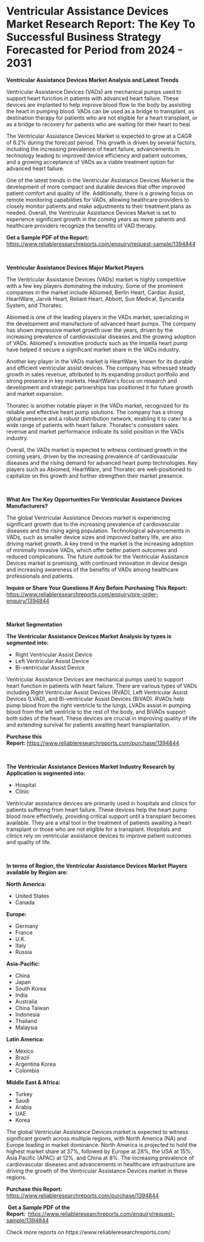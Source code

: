 <p><h1>Ventricular Assistance Devices Market Research Report: The Key To Successful Business Strategy Forecasted for Period from 2024 - 2031</h1></p><p><strong>Ventricular Assistance Devices Market Analysis and Latest Trends</strong></p>
<p><p>Ventricular Assistance Devices (VADs) are mechanical pumps used to support heart function in patients with advanced heart failure. These devices are implanted to help improve blood flow to the body by assisting the heart in pumping blood. VADs can be used as a bridge to transplant, as destination therapy for patients who are not eligible for a heart transplant, or as a bridge to recovery for patients who are waiting for their heart to heal.</p><p>The Ventricular Assistance Devices Market is expected to grow at a CAGR of 6.2% during the forecast period. This growth is driven by several factors, including the increasing prevalence of heart failure, advancements in technology leading to improved device efficiency and patient outcomes, and a growing acceptance of VADs as a viable treatment option for advanced heart failure.</p><p>One of the latest trends in the Ventricular Assistance Devices Market is the development of more compact and durable devices that offer improved patient comfort and quality of life. Additionally, there is a growing focus on remote monitoring capabilities for VADs, allowing healthcare providers to closely monitor patients and make adjustments to their treatment plans as needed. Overall, the Ventricular Assistance Devices Market is set to experience significant growth in the coming years as more patients and healthcare providers recognize the benefits of VAD therapy.</p></p>
<p><strong>Get a Sample PDF of the Report:&nbsp;</strong> <a href="https://www.reliableresearchreports.com/enquiry/request-sample/1394844">https://www.reliableresearchreports.com/enquiry/request-sample/1394844</a></p>
<p>&nbsp;</p>
<p><strong>Ventricular Assistance Devices Major Market Players</strong></p>
<p><p>The Ventricular Assistance Devices (VADs) market is highly competitive with a few key players dominating the industry. Some of the prominent companies in the market include Abiomed, Berlin Heart, Cardiac Assist, HeartWare, Jarvik Heart, Reliant Heart, Abbott, Sun Medical, Syncardia System, and Thoratec.</p><p>Abiomed is one of the leading players in the VADs market, specializing in the development and manufacture of advanced heart pumps. The company has shown impressive market growth over the years, driven by the increasing prevalence of cardiovascular diseases and the growing adoption of VADs. Abiomed's innovative products such as the Impella heart pump have helped it secure a significant market share in the VADs industry.</p><p>Another key player in the VADs market is HeartWare, known for its durable and efficient ventricular assist devices. The company has witnessed steady growth in sales revenue, attributed to its expanding product portfolio and strong presence in key markets. HeartWare's focus on research and development and strategic partnerships has positioned it for future growth and market expansion.</p><p>Thoratec is another notable player in the VADs market, recognized for its reliable and effective heart pump solutions. The company has a strong global presence and a robust distribution network, enabling it to cater to a wide range of patients with heart failure. Thoratec's consistent sales revenue and market performance indicate its solid position in the VADs industry.</p><p>Overall, the VADs market is expected to witness continued growth in the coming years, driven by the increasing prevalence of cardiovascular diseases and the rising demand for advanced heart pump technologies. Key players such as Abiomed, HeartWare, and Thoratec are well-positioned to capitalize on this growth and further strengthen their market presence.</p></p>
<p>&nbsp;</p>
<p><strong>What Are The Key Opportunities For Ventricular Assistance Devices Manufacturers?</strong></p>
<p><p>The global Ventricular Assistance Devices market is experiencing significant growth due to the increasing prevalence of cardiovascular diseases and the rising aging population. Technological advancements in VADs, such as smaller device sizes and improved battery life, are also driving market growth. A key trend in the market is the increasing adoption of minimally invasive VADs, which offer better patient outcomes and reduced complications. The future outlook for the Ventricular Assistance Devices market is promising, with continued innovation in device design and increasing awareness of the benefits of VADs among healthcare professionals and patients.</p></p>
<p><strong>Inquire or Share Your Questions If Any Before Purchasing This Report:</strong> <a href="https://www.reliableresearchreports.com/enquiry/pre-order-enquiry/1394844">https://www.reliableresearchreports.com/enquiry/pre-order-enquiry/1394844</a></p>
<p>&nbsp;</p>
<p><strong>Market Segmentation</strong></p>
<p><strong>The Ventricular Assistance Devices Market Analysis by types is segmented into:</strong></p>
<p><ul><li>Right Ventricular Assist Device</li><li>Left Ventricular Assist Device</li><li>Bi-ventricular Assist Device</li></ul></p>
<p><p>Ventricular Assistance Devices are mechanical pumps used to support heart function in patients with heart failure. There are various types of VADs including Right Ventricular Assist Devices (RVAD), Left Ventricular Assist Devices (LVAD), and Bi-ventricular Assist Devices (BiVAD). RVADs help pump blood from the right ventricle to the lungs, LVADs assist in pumping blood from the left ventricle to the rest of the body, and BiVADs support both sides of the heart. These devices are crucial in improving quality of life and extending survival for patients awaiting heart transplantation.</p></p>
<p><strong>Purchase this Report:&nbsp;</strong><a href="https://www.reliableresearchreports.com/purchase/1394844">https://www.reliableresearchreports.com/purchase/1394844</a></p>
<p>&nbsp;</p>
<p><strong>The Ventricular Assistance Devices Market Industry Research by Application is segmented into:</strong></p>
<p><ul><li>Hospital</li><li>Clinic</li></ul></p>
<p><p>Ventricular assistance devices are primarily used in hospitals and clinics for patients suffering from heart failure. These devices help the heart pump blood more effectively, providing critical support until a transplant becomes available. They are a vital tool in the treatment of patients awaiting a heart transplant or those who are not eligible for a transplant. Hospitals and clinics rely on ventricular assistance devices to improve patient outcomes and quality of life.</p></p>
<p>&nbsp;</p>
<p><strong>In terms of Region, the Ventricular Assistance Devices Market Players available by Region are:</strong></p>
<p>
    <p> <strong> North America: </strong>
        <ul>
            <li>United States</li>
            <li>Canada</li>
        </ul>
        </p> 
    <p> <strong> Europe: </strong>
        <ul>
            <li>Germany</li>
            <li>France</li>
            <li>U.K.</li>
            <li>Italy</li>
            <li>Russia</li>
        </ul>
        </p> 
    <p> <strong> Asia-Pacific: </strong>
        <ul>
            <li>China</li>
            <li>Japan</li>
            <li>South Korea</li>
            <li>India</li>
            <li>Australia</li>
            <li>China Taiwan</li>
            <li>Indonesia</li>
            <li>Thailand</li>
            <li>Malaysia</li>
        </ul>
        </p> 
    <p> <strong> Latin America: </strong>
        <ul>
            <li>Mexico</li>
            <li>Brazil</li>
            <li>Argentina Korea</li>
            <li>Colombia</li>
        </ul>
        </p> 
    <p> <strong> Middle East & Africa: </strong>
        <ul>
            <li>Turkey</li>
            <li>Saudi</li>
            <li>Arabia</li>
            <li>UAE</li>
            <li>Korea</li>
        </ul>
    </p>
    </p>
<p><p>The global Ventricular Assistance Devices market is expected to witness significant growth across multiple regions, with North America (NA) and Europe leading in market dominance. North America is projected to hold the highest market share at 37%, followed by Europe at 28%, the USA at 15%, Asia Pacific (APAC) at 12%, and China at 8%. The increasing prevalence of cardiovascular diseases and advancements in healthcare infrastructure are driving the growth of the Ventricular Assistance Devices market in these regions.</p></p>
<p><strong>Purchase this Report: </strong><a href="https://www.reliableresearchreports.com/purchase/1394844">https://www.reliableresearchreports.com/purchase/1394844</a></p>
<p>&nbsp;<strong>Get a Sample PDF of the Report:&nbsp;&nbsp;</strong><a href="https://www.reliableresearchreports.com/enquiry/request-sample/1394844">https://www.reliableresearchreports.com/enquiry/request-sample/1394844</a></p>
<p><strong></strong></p>
<p>Check more reports on https://www.reliableresearchreports.com/</p>